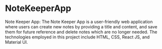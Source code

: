 # NoteKeeperApp
Note Keeper App:  The Note Keeper App is a user-friendly web application where users can create new notes by providing a title and content, and save them for future reference and delete notes which are no longer needed. The technologies employed in this project include HTML, CSS, React JS, and Material UI.
